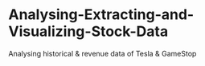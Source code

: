 # Analysing-Extracting-and-Visualizing-Stock-Data
Analysing historical &amp; revenue data of Tesla &amp; GameStop
